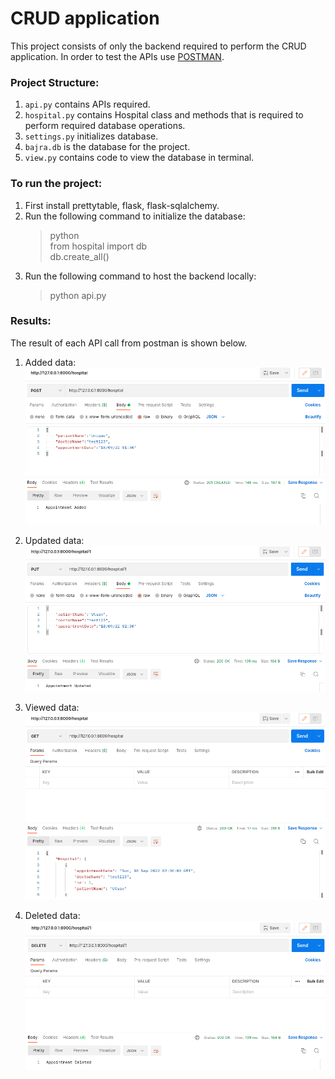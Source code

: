 # CRUD application
This project consists of only the backend required to perform the CRUD application. In order to test the APIs use [POSTMAN](https://learning.postman.com/docs/getting-started/introduction/).

### Project Structure:

1. `api.py` contains APIs required.
2. `hospital.py` contains Hospital class and methods that is required to perform required database operations.
3. `settings.py` initializes database.
4. `bajra.db` is the database for the project.
5. `view.py` contains code to view the database in terminal.

### To run the project:

1. First install prettytable, flask, flask-sqlalchemy.
2. Run the following command to initialize the database:
    > python<br>
    > from hospital import db<br>
    > db.create_all()
3. Run the following command to host the backend locally:
    > python api.py

### Results:

The result of each API call from postman is shown below.
1. Added data:
![Screenshot 1](screenshots/1.png)

2. Updated data:
![Screenshot 2](screenshots/2.png)

3. Viewed data:
![Screenshot 3](screenshots/3.png)

4. Deleted data:
![Screenshot 4](screenshots/4.png)
